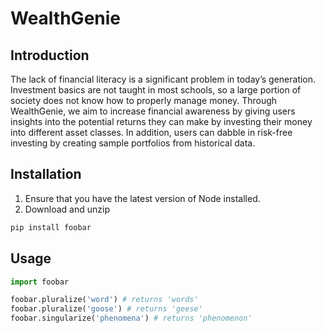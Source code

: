 # WealthGenie

## Introduction
The lack of financial literacy is a significant problem in today’s generation. Investment basics are not taught in most schools, so a large portion of society does not know how to properly manage money. Through WealthGenie, we aim to increase financial awareness by giving users insights into the potential returns they can make by investing their money into different asset classes. In addition, users can dabble in risk-free investing by creating sample portfolios from historical data.


## Installation

1. Ensure that you have the latest version of Node installed.
2. Download and unzip

```bash
pip install foobar
```

## Usage

```python
import foobar

foobar.pluralize('word') # returns 'words'
foobar.pluralize('goose') # returns 'geese'
foobar.singularize('phenomena') # returns 'phenomenon'
```